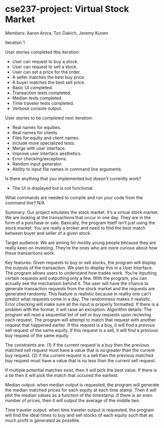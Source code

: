 # cse237-project: Virtual Stock Market
Members: Aaron Arora, Tori Dakich, Jeremy Kunen

Iteration 1

User stories completed this iteration:

- User can request to buy a stock.
- User can request to sell a stock.
- User can set a price for the order.
- A seller matches the best buy price.
- A buyer matches the best sell price.
- Basic UI completed.
- Transaction tests completed.
- Median tests completed.
- Time traveler tests completed.
- Verbose console output.

User stories to be completed next iteration:

- Real names for equities.
- Real names for clients.
- Files for equity and client names.
- Include more specialized tests.
- Merge with user interface.
- Improve user interface aesthetics.
- Error checking/exceptions.
- Random input generator.
- Ability to input file names in command line arguments.

Is there anything that you implemented but doesn't currently work?

- The UI is displayed but is not functional.

What commands are needed to compile and run your code from the command line?
N/A

Summary:
Our project emulates the stock market. It’s a virtual stock market. We are looking at the transactions that occur in one day. They are in the form of a purchase or sale. Basically, the program itself isn’t just using the stock market. You are really a broker and need to find the best match between buyer and seller of a given stock.

Target audience:
We are aiming for mostly young people because they are really keen on investing. They’re the ones who are more curious about how these transactions work.

Key features: 
Given requests to buy or sell stocks, the program will display the outputs of the transaction. We plan to display this in a User Interface. The program allows users to understand how trades work. You’re inputting certain requests and outputting only a few. With the program, you can actually see the mechanism behind it. The user will have the chance to generate transaction requests from the stock market and the requests are generated randomly. This feature is realistic because in reality one can’t predict what requests come in a day. The randomness makes it realistic. Error checking will make sure all the input is properly formatted. If there is a problem with the format, it will raise an exception. 
Algorithm details: The program will read a sequential list of sell or buy requests upon recieving each request. The program will attempt to match that request with another request that happened earlier. If this request is a buy, it will find a prevous sell request of the same equity. If this request is a sell, it will find a previous buy request of the same equity.

 The constraints are:
(1) if the current request is a buy then the previous matched sell request must have a value that is no greater than the current buy request.
(2) if the current request is a sell then the previous matched buy request must have a value that is no less than the current sell request.

If multiple potential matches exist, then it will pick the best value.
If there is a tie then it will pick the match that occured the earliest.

Median output: when median output is requested, the program will generate the median matched prices for each equity at each time stamp. Then it will plot the median values as a function of the timestamp. If there is an even number of prices, then it will output the average of the middle two.

Time traveler output: when time traveler output is requested, the program will find the ideal times to buy and sell stocks of each equity such that as much profit is generated as possible.

